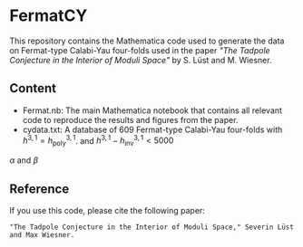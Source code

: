 # FermatCY

This repository contains the Mathematica code used to generate the data on Fermat-type Calabi-Yau four-folds used in the paper <i>"The Tadpole Conjecture in the Interior of Moduli Space"</i> by S. Lüst and M. Wiesner.

## Content

- Fermat.nb: The main Mathematica notebook that contains all relevant code to reproduce the results and figures from the paper.
- cydata.txt: A database of 609 Fermat-type Calabi-Yau four-folds with $h^{3,1}=h^{3,1}_\text{poly}$. 
and $h^{3,1} - h^{3,1}_\text{inv} < 5000$

$\alpha$ and $\beta$

## Reference
If you use this code, please cite the following paper:
```
"The Tadpole Conjecture in the Interior of Moduli Space," Severin Lüst and Max Wiesner.
``` 
